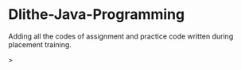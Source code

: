 # Dlithe-Java-Programming
<p> Adding all the codes of assignment and practice code written during placement training. </p>>
